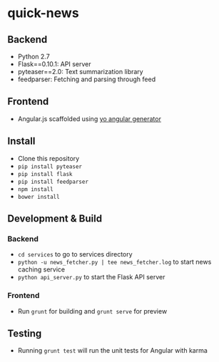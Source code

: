 # quick-news

## Backend
* Python 2.7
* Flask==0.10.1: API server
* pyteaser==2.0: Text summarization library
* feedparser: Fetching and parsing through feed

## Frontend
* Angular.js scaffolded using [yo angular generator](https://github.com/yeoman/generator-angular)

## Install
* Clone this repository
* `pip install pyteaser`
* `pip install flask`
* `pip install feedparser`
* `npm install`
* `bower install`

## Development & Build

### Backend
* `cd services` to go to services directory
* `python -u news_fetcher.py | tee news_fetcher.log` to start news caching service
* `python api_server.py` to start the Flask API server

### Frontend 
* Run `grunt` for building and `grunt serve` for preview

## Testing

* Running `grunt test` will run the unit tests for Angular with karma
